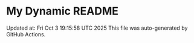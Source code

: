 # My Dynamic README
Updated at: Fri Oct  3 19:15:58 UTC 2025
This file was auto-generated by GitHub Actions.
